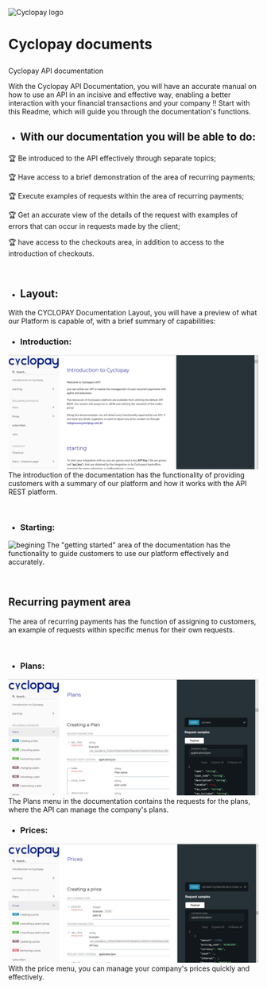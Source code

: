 ![Cyclopay logo](https://veripagassets.blob.core.windows.net/img/logotipo-veripag-cyclopay%402x.png)
# Cyclopay documents </p>
Cyclopay API documentation </p>
With the Cyclopay API Documentation, you will have an accurate manual on how to use an API in an incisive and effective way,
enabling a better interaction with your financial transactions and your company !! Start with this Readme, which will guide you through the documentation's functions. </p>

- ## With our documentation you will be able to do: </p>
:trophy: Be introduced to the API effectively through separate topics; </p>
:trophy: Have access to a brief demonstration of the area of ​​recurring payments; </p>
:trophy: Execute examples of requests within the area of ​​recurring payments; </p>
:trophy: Get an accurate view of the details of the request with examples of errors that can occur in requests made by the client; </p>
:trophy: have access to the checkouts area, in addition to access to the introduction of checkouts. </p>
<br>

- ## Layout:
With the CYCLOPAY Documentation Layout, you will have a preview of what our Platform is capable of, with a brief summary of capabilities:
<br>
- ### Introduction: </P>
![intro](https://github.com/veripag/docs-cyclopay/blob/master/Images/Cyclopay_layout_demo.png)
The introduction of the documentation has the functionality of providing customers with a summary of our platform and how it works with the API REST platform. </p>
<br>

- ### Starting: </p>
![begining](https://github.com/veripag/docs-cyclopay/blob/master/Images/Introdu%C3%A7%C3%A3o.png)
The "getting started" area of ​​the documentation has the functionality to guide customers to use our platform effectively and accurately. </p>
<br>
## Recurring payment area
The area of ​​recurring payments has the function of assigning to customers, an example of requests within specific menus for their own requests. </p>
<br>
- ### Plans: </p>
![Plans](https://github.com/veripag/docs-cyclopay/blob/master/Images/Planos.png)
The Plans menu in the documentation contains the requests for the plans, where the API can manage the company's plans.
<br>
- ### Prices: </p>
![price](https://github.com/veripag/docs-cyclopay/blob/master/Images/Preços.png)
With the price menu, you can manage your company's prices quickly and effectively.

